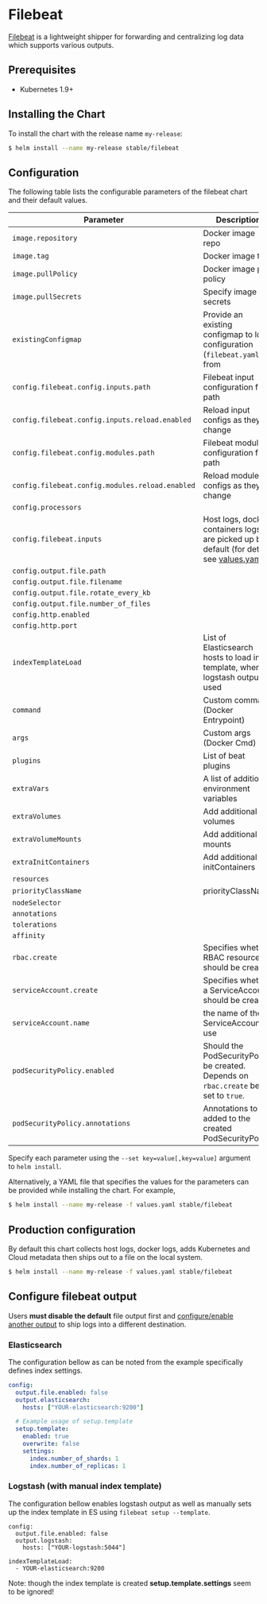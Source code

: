 # Filebeat

[Filebeat](https://www.elastic.co/guide/en/beats/filebeat/current/index.html) is a lightweight shipper for forwarding and centralizing log data which supports various outputs.

## Prerequisites

- Kubernetes 1.9+


## Installing the Chart

To install the chart with the release name `my-release`:

```bash
$ helm install --name my-release stable/filebeat
```

## Configuration

The following table lists the configurable parameters of the filebeat chart and their default values.

| Parameter                                                | Description                                                                                              | Default                                            |
| -------------------------------------------------------- | -------------------------------------------------------------------------------------------------------- | -------------------------------------------------- |
| `image.repository`                                       | Docker image repo                                                                                        | `docker.elastic.co/beats/filebeat-oss`             |
| `image.tag`                                              | Docker image tag                                                                                         | `6.5.4`                                            |
| `image.pullPolicy`                                       | Docker image pull policy                                                                                 | `IfNotPresent`                                     |
| `image.pullSecrets`                                      | Specify image pull secrets                                                                               | `nil`                                              |
| `existingConfigmap`                                      | Provide an existing configmap to load configuration (`filebeat.yaml`) from                               | `nil`                                              |
| `config.filebeat.config.inputs.path`                     | Filebeat input configuration files path                                                                  | `${path.config}/prospectors.d/*.yml`               |
| `config.filebeat.config.inputs.reload.enabled`           | Reload input configs as they change                                                                      | `false`                                            |
| `config.filebeat.config.modules.path`                    | Filebeat module configuration files path                                                                 | `${path.config}/modules.d/*.yml`                   |
| `config.filebeat.config.modules.reload.enabled`          | Reload module configs as they change                                                                     | `false`                                            |
| `config.processors`                                      |                                                                                                          | `- add_cloud_metadata`                             |
| `config.filebeat.inputs`                                 | Host logs, docker containers logs are picked up by default (for details see [values.yaml](values.yml))   |                                                    |
| `config.output.file.path`                                |                                                                                                          | `"/usr/share/filebeat/data"`                       |
| `config.output.file.filename`                            |                                                                                                          | `filebeat`                                         |
| `config.output.file.rotate_every_kb`                     |                                                                                                          | `10000`                                            |
| `config.output.file.number_of_files`                     |                                                                                                          | `5`                                                |
| `config.http.enabled`                                    |                                                                                                          | `false`                                            |
| `config.http.port`                                       |                                                                                                          | `5066`                                             |
| `indexTemplateLoad`                                      | List of Elasticsearch hosts to load index template, when logstash output is used                         | `[]`                                               |
| `command`                                                | Custom command (Docker Entrypoint)                                                                       | `[]`                                               |
| `args`                                                   | Custom args (Docker Cmd)                                                                                 | `[]`                                               |
| `plugins`                                                | List of beat plugins                                                                                     | `[]`                                               |
| `extraVars`                                              | A list of additional environment variables                                                                | `[]`                                              |
| `extraVolumes`                                           | Add additional volumes                                                                                   | `[]`                                               |
| `extraVolumeMounts`                                      | Add additional mounts                                                                                    | `[]`                                               |
| `extraInitContainers`                                    | Add additional initContainers                                                                            | `[]`                                               |
| `resources`                                              |                                                                                                          | `{}`                                               |
|`priorityClassName`                                       | priorityClassName                                                                                        | `nil`                                              |
| `nodeSelector`                                           |                                                                                                          | `{}`                                               |
| `annotations`                                            |                                                                                                          | `{}`                                               |
| `tolerations`                                            |                                                                                                          | `[]`                                               |
| `affinity`                                               |                                                                                                          | `{}`                                               |
| `rbac.create`                                            | Specifies whether RBAC resources should be created                                                       | `true`                                             |
| `serviceAccount.create`                                  | Specifies whether a ServiceAccount should be created                                                     | `true`                                             |
| `serviceAccount.name`                                    | the name of the ServiceAccount to use                                                                     | `""`                                               |
| `podSecurityPolicy.enabled`                              | Should the PodSecurityPolicy be created. Depends on `rbac.create` being set to `true`.                                                                     | `false`                                               |
| `podSecurityPolicy.annotations`                                    | Annotations to be added to the created PodSecurityPolicy:                                                                    | `""`                                               |

Specify each parameter using the `--set key=value[,key=value]` argument to `helm install`.

Alternatively, a YAML file that specifies the values for the parameters can be provided while installing the chart. For example,

```bash
$ helm install --name my-release -f values.yaml stable/filebeat
```

## Production configuration


By default this chart collects host logs, docker logs, adds Kubernetes and Cloud metadata then ships out to a file on the local system.

```bash
$ helm install --name my-release -f values.yaml stable/filebeat
```

## Configure filebeat output

Users **must disable the default** file output first and [configure/enable another output](https://www.elastic.co/guide/en/beats/filebeat/current/configuring-output.html) to ship logs into a different destination.

### Elasticsearch

The configuration bellow as can be noted from the example specifically defines index settings.

```yaml
config:
  output.file.enabled: false
  output.elasticsearch:
    hosts: ["YOUR-elasticsearch:9200"]

  # Example usage of setup.template
  setup.template:
    enabled: true
    overwrite: false
    settings:
      index.number_of_shards: 1
      index.number_of_replicas: 1
```

### Logstash (with manual index template)

The configuration bellow enables logstash output as well as manually sets up the index template in ES using `filebeat setup --template`.

```
config:
  output.file.enabled: false
  output.logstash:
    hosts: ["YOUR-logstash:5044"]

indexTemplateLoad:
  - YOUR-elasticsearch:9200
```

Note: though the index template is created **setup.template.settings** seem to be ignored!
